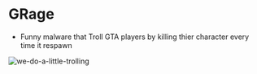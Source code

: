 # GRage

* Funny malware that Troll GTA players by killing thier character every time it respawn

![we-do-a-little-trolling](https://user-images.githubusercontent.com/60795188/164885228-d85604bc-bbc4-4180-96dd-eca1a14fb475.gif)
